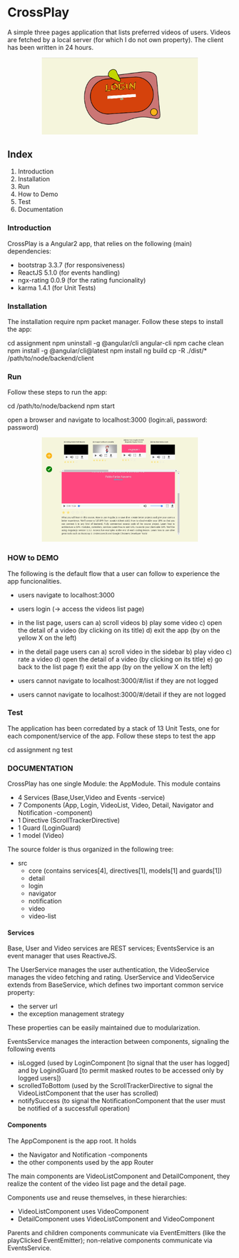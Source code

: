 # CrossPlay 

A simple three pages application that lists preferred videos of users. Videos are fetched by a local server (for which I do not own property). The client has been written in 24 hours.

<p align="center">
  <img src="screenshots/login.png" width="350"/>
</p>

## Index
1. Introduction
2. Installation
3. Run
4. How to Demo
5. Test
6. Documentation

### Introduction

CrossPlay is a Angular2 app, that relies on the following (main) dependencies:

- bootstrap 3.3.7 (for responsiveness)
- ReactJS 5.1.0 (for events handling)
- ngx-rating 0.0.9 (for the rating funcionality)
- karma 1.4.1 (for Unit Tests)

### Installation

The installation require npm packet manager.
Follow these steps to install the app:

cd assignment
npm uninstall -g @angular/cli angular-cli
npm cache clean
npm install -g @angular/cli@latest
npm install
ng build
cp -R ./dist/* /path/to/node/backend/client

### Run

Follow these steps to run the app:

cd /path/to/node/backend
npm start

open a browser and navigate to localhost:3000 (login:ali, password: password)

<p align="center">
  <img src="screenshots/video.png" width="350"/>
</p>

### HOW to DEMO

The following is the default flow that a user can follow to experience the app funcionalities.

- users navigate to localhost:3000

- users login (-> access the videos list page)

- in the list page, users can
	a) scroll videos
	b) play some video
	c) open the detail of a video (by clicking on its title)
	d) exit the app (by on the yellow X on the left)
	
- in the detail page users can
	a) scroll video in the sidebar
	b) play video
	c) rate a video
	d) open the detail of a video (by clicking on its title)
	e) go back to the list page
	f) exit the app (by on the yellow X on the left)
	
- users cannot navigate to localhost:3000/#/list if they are not logged
- users cannot navigate to localhost:3000/#/detail if they are not logged

### Test

The application has been corredated by a stack of 13 Unit Tests, one for each component/service of the app.
Follow these steps to test the app

cd assignment
ng test

### DOCUMENTATION

CrossPlay has one single Module: the AppModule. This module contains
- 4 Services (Base,User,Video and Events -service)
- 7 Components (App, Login, VideoList, Video, Detail, Navigator and Notification -component)
- 1 Directive (ScrollTrackerDirective)
- 1 Guard (LoginGuard)
- 1 model (Video)

The source folder is thus organized in the following tree:
- src
	- core (contains services[4], directives[1], models[1] and guards[1])
	- detail
	- login
	- navigator
	- notification
	- video
	- video-list

#### Services
Base, User and Video services are REST services; EventsService is an event manager that uses ReactiveJS.

The UserService manages the user authentication, the VideoService manages the video fetching and rating.
UserService and VideoService extends from BaseService, which defines two important common service property:

- the server url
- the exception management strategy

These properties can be easily maintained due to modularization.

EventsService manages the interaction between components, signaling the following events

- isLogged (used by LoginComponent [to signal that the user has logged] and by LogindGuard [to permit masked routes to be accessed only by logged users])
- scrolledToBottom (used by the ScrollTrackerDirective to signal the VideoListComponent that the user has scrolled)
- notifySuccess (to signal the NotificationComponent that the user must be notified of a successfull operation)


#### Components

The AppComponent is the app root. It holds 
- the Navigator and Notification -components
- the other components used by the app Router

The main components are VideoListComponent and DetailComponent, they realize the content of the video list page and the detail page.

Components use and reuse themselves, in these hierarchies:


- VideoListComponent uses VideoComponent
- DetailComponent uses VideoListComponent and VideoComponent

Parents and children components communicate via EventEmitters (like the playClicked EventEmitter); non-relative components communicate via EventsService.

